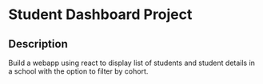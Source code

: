 # Student Dashboard Project
## Description
Build a webapp using react to display list of students and student details in a school with the option to filter by cohort.